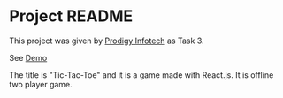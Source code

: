 # Project README

This project was given by [Prodigy Infotech](https://prodigyinfotech.dev/) as Task 3.

See [Demo](https://prodigy-info-tech-internship-task03.vercel.app/)

The title is "Tic-Tac-Toe" and it is a game made with React.js. It is offline two player game.

